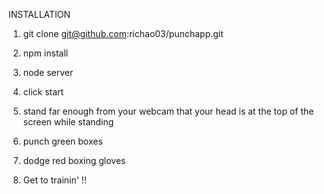 INSTALLATION

1. git clone git@github.com:richao03/punchapp.git

2. npm install

3. node server

4. click start

5. stand far enough from your webcam that your head is at the top of the screen while standing

6. punch green boxes

7. dodge red boxing gloves

8. Get to trainin' !!



